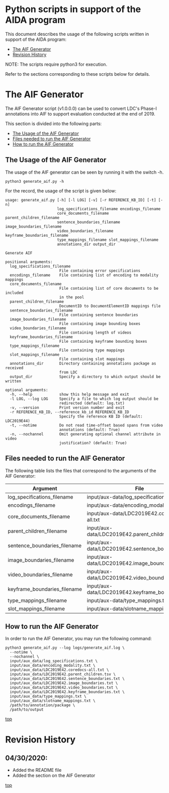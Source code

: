 # Python scripts in support of the AIDA program

This document describes the usage of the following scripts written in support of the AIDA program:

* [The AIF Generator](#the-aif-generator)
* [Revision History](#revision-history)

NOTE: The scripts require python3 for execution.

Refer to the sections corresponding to these scripts below for details.

# The AIF Generator

The AIF Generator script (v1.0.0.0) can be used to convert LDC's Phase-I annotations into AIF to support evaluation conducted at the end of 2019.

This section is divided into the following parts:

* [The Usage of the AIF Generator](#the-usage-of-the-aif-generator)
* [Files needed to run the AIF Generator](#files-needed-to-run-the-aif-generator)
* [How to run the AIF Generator](#how-to-run-the-aif-generator)

## The Usage of the AIF Generator

The usage of the AIF generator can be seen by running it with the switch -h. 

~~~
python3 generate_aif.py -h
~~~

For the record, the usage of the script is given below:

~~~
usage: generate_aif.py [-h] [-l LOG] [-v] [-r REFERENCE_KB_ID] [-t] [-n]
                       log_specifications_filename encodings_filename
                       core_documents_filename parent_children_filename
                       sentence_boundaries_filename image_boundaries_filename
                       video_boundaries_filename keyframe_boundaries_filename
                       type_mappings_filename slot_mappings_filename
                       annotations_dir output_dir

Generate AIF

positional arguments:
  log_specifications_filename
                        File containing error specifications
  encodings_filename    File containing list of encoding to modality mappings
  core_documents_filename
                        File containing list of core documents to be included
                        in the pool
  parent_children_filename
                        DocumentID to DocumentElementID mappings file
  sentence_boundaries_filename
                        File containing sentence boundaries
  image_boundaries_filename
                        File containing image bounding boxes
  video_boundaries_filename
                        File containing length of videos
  keyframe_boundaries_filename
                        File containing keyframe bounding boxes
  type_mappings_filename
                        File containing type mappings
  slot_mappings_filename
                        File containing slot mappings
  annotations_dir       Directory containing annotations package as received
                        from LDC
  output_dir            Specify a directory to which output should be written

optional arguments:
  -h, --help            show this help message and exit
  -l LOG, --log LOG     Specify a file to which log output should be
                        redirected (default: log.txt)
  -v, --version         Print version number and exit
  -r REFERENCE_KB_ID, --reference_kb_id REFERENCE_KB_ID
                        Specify the reference KB ID (default: LDC2019E44)
  -t, --notime          Do not read time-offset based spans from video
                        annotations (default: True)
  -n, --nochannel       Omit generating optional channel attribute in video
                        justification? (default: True)
~~~

## Files needed to run the AIF Generator 

The following table lists the files that correspond to the arguments of the AIF Generator:

| Argument                     | File                    |
| -----------------------------|-------------------------|
| log_specifications_filename  | input/aux-data/log_specifications.txt |
| encodings_filename           | input/aux-data/encoding_modality.txt |
| core_documents_filename      | input/aux-data/LDC2019E42.coredocs-all.txt |
| parent_children_filename     | input/aux-data/LDC2019E42.parent_children.tsv |
| sentence_boundaries_filename | input/aux-data/LDC2019E42.sentence_boundaries.txt |
| image_boundaries_filename    | input/aux-data/LDC2019E42.image_boundaries.txt |
| video_boundaries_filename    | input/aux-data/LDC2019E42.video_boundaries.txt |
| keyframe_boundaries_filename | input/aux-data/LDC2019E42.keyframe_boundaries.txt |
| type_mappings_filename       | input/aux-data/type_mappings.txt |
| slot_mappings_filename       | input/aux-data/slotname_mappings.txt |

## How to run the AIF Generator

In order to run the AIF Generator, you may run the following command:

~~~
python3 generate_aif.py --log logs/generate_aif.log \
  --notime \
  --nochannel \
  input/aux_data/log_specifications.txt \
  input/aux_data/encoding_modality.txt \
  input/aux_data/LDC2019E42.coredocs-all.txt \
  input/aux_data/LDC2019E42.parent_children.tsv \
  input/aux_data/LDC2019E42.sentence_boundaries.txt \
  input/aux_data/LDC2019E42.image_boundaries.txt \
  input/aux_data/LDC2019E42.video_boundaries.txt \
  input/aux_data/LDC2019E42.keyframe_boundaries.txt \
  input/aux_data/type_mappings.txt \
  input/aux_data/slotname_mappings.txt \
  /path/to/annotation/package \
  /path/to/output
~~~

[top](#python-scripts-in-support-of-the-aida-program)

# Revision History

## 04/30/2020:
* Added the README file
* Added the section on the AIF Generator

[top](#python-scripts-in-support-of-the-aida-program)
